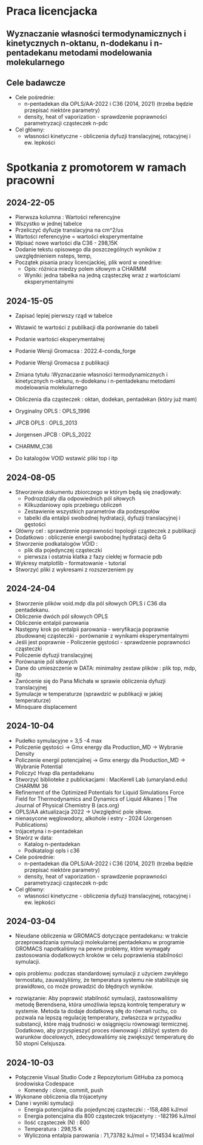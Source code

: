 
# Praca licencjacka
## Wyznaczanie własności termodynamicznych i kinetycznych n-oktanu, n-dodekanu i n-pentadekanu metodami modelowania molekularnego
## Cele badawcze
* Cele pośrednie:
	* n-pentadekan dla OPLS/AA-2022 i C36 (2014, 2021) (trzeba będzie przepisać niektóre parametry)
	* density, heat of vaporization - sprawdzenie poprawności parametryzacji cząsteczek n-pdc
* Cel główny: 
	* własności kinetyczne - obliczenia dyfuzji translacyjnej, rotacyjnej i ew. lepkości
# Spotkania z promotorem w ramach pracowni
## 2024-22-05
- Pierwsza kolumna : Wartości referencyjne
- Wszystko w jednej tabelce 
- Przeliczyć dyfuzje translacyjna na cm^2/us
- Wartości referencyjne = wartości eksperymentalne
- Wpisać nowe wartości dla C36 - 298,15K
- Dodanie tekstu opisowego dla poszczególnych wyników z uwzględnieniem nsteps, temp, 
- Początek pisania pracy licencjackiej, plik word w onedrive:
	- Opis: różnica miedzy polem siłowym a CHARMM
	- Wyniki: jedna tabelka na jedną cząsteczkę wraz z wartościami eksperymentalnymi

## 2024-15-05
* Zapisać lepiej pierwszy rząd w tabelce
* Wstawić te wartości z publikacji dla porównanie do tabeli
* Podanie wartości eksperymentalnej
* Podanie Wersji Gromacsa : 2022.4-conda_forge
* Podanie Wersji Gromacsa z publikacji
* Zmiana tytułu :Wyznaczanie własności termodynamicznych i kinetycznych n-oktanu, n-dodekanu i n-pentadekanu metodami modelowania molekularnego
* Obliczenia dla cząsteczek : oktan, dodekan, pentadekan (który już mam)

* Oryginalny OPLS : OPLS_1996
* JPCB OPLS : OPLS_2013
* Jorgensen JPCB : OPLS_2022
* CHARMM_C36

* Do katalogów VOID wstawić pliki top i itp
## 2024-08-05
* Stworzenie dokumentu zbiorczego w którym będą się znadjowały:
	* Podrozdziały dla odpowiednich pól siłowych
   	* Kilkuzdaniowy opis przebiegu obliczeń
   	* Zestawienie wszystkich parametrów dla podzespołów
   	* tabelki dla entalpii swobodnej hydratacji, dyfuzji translacyjnej i gęstości
* Główny cel : sprawdzenie poprawności topologii cząsteczek z publikacji
* Dodatkowo : obliczenie energii swobodnej hydratacji delta G
* Stworzenie podkatalogów VOID :
	* plik dla pojedynczej cząsteczki
   	* pierwsza i ostatnia klatka z fazy ciekłej w formacie pdb
* Wykresy matplotlib - formatowanie - tutorial
* Stworzyć pliki z wykresami z rozszerzeniem py
  
## 2024-24-04
* Stworzenie plików void.mdp dla pól siłowych OPLS i C36 dla pentadekanu.
* Obliczenie dwóch pól siłowych OPLS
* Obliczenie entalpii parowania
* Następny krok po entalpii parowania - weryfikacja poprawnie zbudowanej cząsteczki - porównanie z wynikami eksperymentalnymi
* Jeśli jest poprawnie - Policzenie gęstości - sprawdzenie poprawności cząsteczki
* Policzenie dyfuzji translacyjnej
* Porównanie pól siłowych
* Dane do umieszczenie w DATA: minimalny zestaw plików : plik top, mdp, itp
* Zwrócenie się do Pana Michała w sprawie obliczenia dyfuzji translacyjnej
* Symulacje w temperaturze (sprawdzić w publikacji w jakiej temperaturze)
* Minsquare displacement

## 2024-10-04
* Pudełko symulacyjne = 3,5 -4 max
* Policzenie gęstości -> Gmx energy dla Production_MD -> Wybranie Density
* Policzenie energii potencjalnej -> Gmx energy dla Production_MD -> Wybranie Potential
* Policzyć Hvap dla pentadekanu
* Stworzyć biblioteke z publickacjami : MacKerell Lab (umaryland.edu)  CHARMM 36
* Refinement of the Optimized Potentials for Liquid Simulations Force Field for Thermodynamics and Dynamics of Liquid Alkanes | The Journal of Physical Chemistry B (acs.org)
* OPLS/AA aktualizacja 2022 -> Uwzględnić pole siłowe. 
* nienasycone węglowodory, alkohole i estry - 2024 (Jorgensen Publications)
* trójacetyna i n-pentadekan
* Stwórz w data: 
	* Katalog n-pentadekan
	* Podkatalogi opls i c36
* Cele pośrednie:
	* n-pentadekan dla OPLS/AA-2022 i C36 (2014, 2021) (trzeba będzie przepisać niektóre parametry)
	* density, heat of vaporization - sprawdzenie poprawności parametryzacji cząsteczek n-pdc
* Cel główny: 
	* własności kinetyczne - obliczenia dyfuzji translacyjnej, rotacyjnej i ew. lepkości

  
## 2024-03-04

 * Nieudane obliczenia w GROMACS dotyczące pentadekanu: w trakcie przeprowadzania symulacji molekularnej pentadekanu w programie GROMACS napotkaliśmy na pewne problemy, które wymagały zastosowania dodatkowych kroków w celu poprawienia stabilności symulacji.

* opis problemu: podczas standardowej symulacji z użyciem zwykłego termostatu, zauważyliśmy, że temperatura systemu nie stabilizuje się prawidłowo, co może prowadzić do błędnych wyników. 

* rozwiązanie: Aby poprawić stabilność symulacji, zastosowaliśmy metodę Berendsena, która umożliwia lepszą kontrolę temperatury w systemie. Metoda ta dodaje dodatkową siłę do równań ruchu, co pozwala na lepszą regulację temperatury, zwłaszcza w przypadku substancji, które mają trudności w osiągnięciu równowagi termicznej.
Dodatkowo, aby przyspieszyć proces równowagi i zbliżyć system do warunków docelowych, zdecydowaliśmy się zwiększyć temperaturę do 50 stopni Celsjusza. 

## 2024-10-03
* Połączenie Visual Studio Code z Repozytorium GitHuba za pomocą środowiska Codespace 
    * Komendy : clone, commit, push 
* Wykonane obliczenia dla trójacetyny 
* Dane i wyniki symulacji 
    * Energia potencjalna dla pojedynczej cząsteczki : -158,486 kJ/mol 
    * Energia potencjalna dla 800 cząsteczek trójacetyny : -182196 kJ/mol
    * Ilość cząsteczek (N) : 800
    * Temperatura : 298,15 K
    * Wyliczona entalpia parowania : 71,73782 kJ/mol = 17,14534 kcal/mol
    


